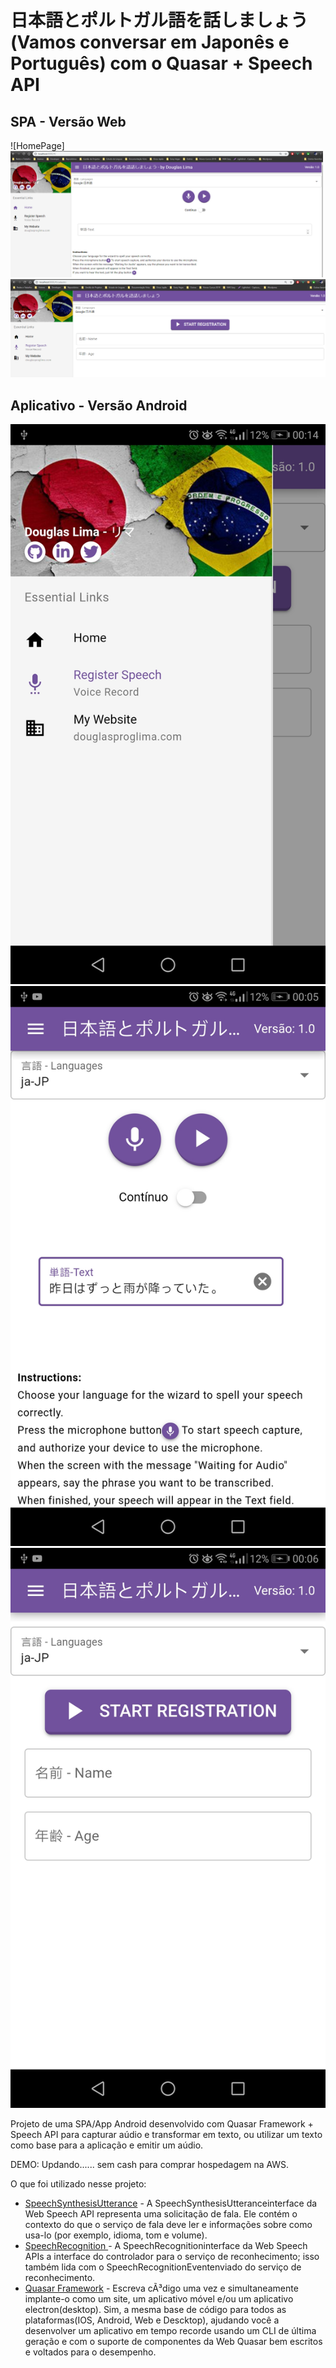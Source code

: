 # 日本語とポルトガル語を話しましょう(Vamos conversar em Japonês e Português) com o Quasar + Speech API 

## SPA - Versão Web

![HomePage]<img src="demo/Home-pwa.png" width=500 />
![CadastroPage](demo/Cad-pwa.png)

## Aplicativo - Versão Android

![MenuApkPage](demo/Menu-apk.jpg)
![HomeApkPage](demo/Home-apk.jpg)
![CadApkPage](demo/Cad-apk.jpg)

Projeto de uma SPA/App Android desenvolvido com Quasar Framework + Speech API para capturar aúdio e transformar em texto, ou utilizar um texto como base para a aplicação e emitir um aúdio.

DEMO: Updando...... sem cash para comprar hospedagem na AWS.

O que foi utilizado nesse projeto:
* [SpeechSynthesisUtterance](https://developer.mozilla.org/pt-BR/docs/Web/API/SpeechSynthesisUtterance) - A SpeechSynthesisUtteranceinterface da Web Speech API representa uma solicitação de fala. Ele contém o contexto do que o serviço de fala deve ler e informações sobre como usa-lo (por exemplo, idioma, tom e volume).
* [SpeechRecognition ](https://developer.mozilla.org/pt-BR/docs/Web/API/SpeechRecognition) - A SpeechRecognitioninterface da Web Speech APIs a interface do controlador para o serviço de reconhecimento; isso também lida com o SpeechRecognitionEventenviado do serviço de reconhecimento.
* [Quasar Framework](https://quasar.dev/) - Escreva cÃ³digo uma vez e simultaneamente implante-o como um site, um aplicativo móvel e/ou um aplicativo electron(desktop). Sim, a mesma base de código para todos as plataformas(IOS, Android, Web e Descktop), ajudando você a desenvolver um aplicativo em tempo recorde usando um CLI de última geração e com o suporte de componentes da Web Quasar bem escritos e voltados para o desempenho.
